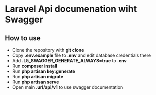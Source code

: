 # Laravel Api documenation wiht Swagger

## How to use

- Clone the repository with __git clone__
- Copy __.env.example__ file to __.env__ and edit database credentials there
- Add __.L5_SWAGGER_GENERATE_ALWAYS=true__ to __.env__
- Run __composer install__
- Run __php artisan key:generate__
- Run __php artisan migrate__
- Run __php artisan serve__
- Open main __.url/api/v1__ to use swagger documentation
